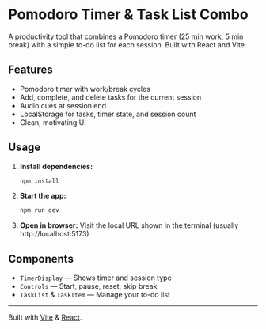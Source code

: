 # Pomodoro Timer & Task List Combo

A productivity tool that combines a Pomodoro timer (25 min work, 5 min break) with a simple to-do list for each session. Built with React and Vite.

## Features
- Pomodoro timer with work/break cycles
- Add, complete, and delete tasks for the current session
- Audio cues at session end
- LocalStorage for tasks, timer state, and session count
- Clean, motivating UI

## Usage
1. **Install dependencies:**
   ```powershell
   npm install
   ```
2. **Start the app:**
   ```powershell
   npm run dev
   ```
3. **Open in browser:**
   Visit the local URL shown in the terminal (usually http://localhost:5173)

## Components
- `TimerDisplay` — Shows timer and session type
- `Controls` — Start, pause, reset, skip break
- `TaskList` & `TaskItem` — Manage your to-do list

---
Built with [Vite](https://vitejs.dev/) & [React](https://react.dev/).
